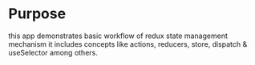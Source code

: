 # Purpose
this app demonstrates basic workflow of redux state management mechanism
it includes concepts like actions, reducers, store, dispatch & useSelector among others.
 
